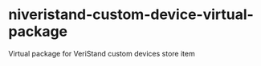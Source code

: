 # niveristand-custom-device-virtual-package
Virtual package for VeriStand custom devices store item
